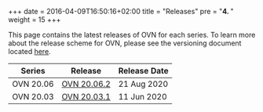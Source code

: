 +++
date = 2016-04-09T16:50:16+02:00
title = "Releases"
pre = "<b>4. </b>"
weight = 15
+++

This page contains the latest releases of OVN for each series. To learn
more about the release scheme for OVN, please see the versioning document
located [here](https://github.com/ovn-org/ovn/blob/master/Documentation/internals/release-process.rst).

| Series | Release | Release Date |
| ------ | ------- | ------------ |
| OVN 20.06 | [OVN 20.06.2](https://github.com/ovn-org/ovn/releases/tag/v20.06.2) | 21 Aug 2020 |
| OVN 20.03 | [OVN 20.03.1](https://github.com/ovn-org/ovn/releases/tag/v20.03.1) | 11 Jun 2020 |
